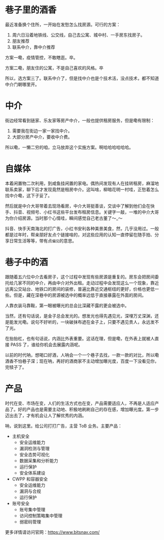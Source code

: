 # 巷子里的酒香

最近准备换个住所，一开始在发愁怎么找房源。可行的方案：

1. 周六日沿着地铁线、公交线，自己去公寓、城中村、一手房东找房子。
2. 朋友推荐
3. 联系中介，靠中介推荐

方案一嘞，疫情管控，不敢瞎逛。卒。

方案二嘞，朋友住的公寓，不是自己喜欢的风格。卒

所以，选方案三了。联系中介了，但是找中介也是个技术活，没点技术，都不知道中介门朝哪里开。

# 中介

街边经常看到链家、乐友家等房产中介，一般也提供租房服务，但是嘞有限制：

1. 需要我在街边一家一家找中介。
2. 大部分房产中介，要收中介费。

所以嘞，一懒二穷的咱，立马放弃这个实施方案。啊哈哈哈哈哈哈。

# 自媒体

本着闲置物二次利用，到咸鱼挂闲置的家电。偶热间发现有人在挂转租房，麻溜地联系卖家，聊下后才发现竟然是租房中介。这叫啥，柳暗花明一村哇，正愁着怎么找中介嘞，这下子妥了。

然后就是中介大哥带着去现场看房，中介大哥挺善谈，交谈中了解到他们会在快手、抖音、视频号、小红书这些平台发布租房信息。关键字一敲，一堆的中介大哥为你介绍房源。当时那个心情哇，瞬间感觉自己老古董了～\_～

抖音、快手天南海北的打广告，小红书安利各种美景美食，然，几乎没用过。一般都是过年时，帮亲朋好友点个链接啥的，对这些应用的认知一直停留在随手拍、分享日常生活等等，带有点`偏见`的意思。

# 巷子中的酒

跟随着五六位中介去看房子，这个过程中发现有些房源是重复的。房东会把房间委托给几家不同的中介，再由中介对外出租。走动过程中会发现这么一个现象，靠近远离公交站台、地铁口的房间的装修，普遍比靠近交通枢纽的更好，价格也更低一些。但是，藏在深巷中的房源被选中的概率远低于直接暴露在外面的房间。

人靠衣装马靠鞍，第一眼被曝光的总会比深藏不露的更会被选中。

当然，还有句话说，是金子总会发光的。想发光也得先遇见光，深埋万丈深渊，还是能发光嘞。说句不好听的，一块破抹布遮在金子上，只要不遇见贵人，永远发不了光。

在抬抬杠，也有句话说，内涵比外表重要。这话在理，但是嘞，在外表上就被人直接 PASS 了，谁给你机会去展露内涵呢。

以前的时代呐，想喝口好酒，人呐会一个一个巷子去找，一款一款的对比，所以嘞酒香不怕巷子深；现在呐，再好的酒商家不主动增加曝光度，百度一下没看见你，完犊子了。

# 产品

时代在变、市场在变，人们的生活方式也在变，产品需要适应人，不再是人适应产品了。好的产品也是需要主动地、积极地刷刷自己的存在感，增加曝光度。第一步迈出去了，才有机会让人了解优秀的内涵。

呐，说到这里。给公司打打广告，主营 ToB 业务。主要产品：

- 主机安全
  - 安全运维能力
  - 漏洞检测与管理
  - 安全态势可视化
  - 数据采集和分析能力
  - 运行保护
  - 安全体系建设
- CWPP 和容器安全
  - 安全运维能力
  - 漏洞与合规
  - 运行保护
- 账号安全
  - 账号集中管理
  - 访问控制策略集中管理
  - 弱密码管理

更多详情请访问官网：https://www.bitsnav.com/
